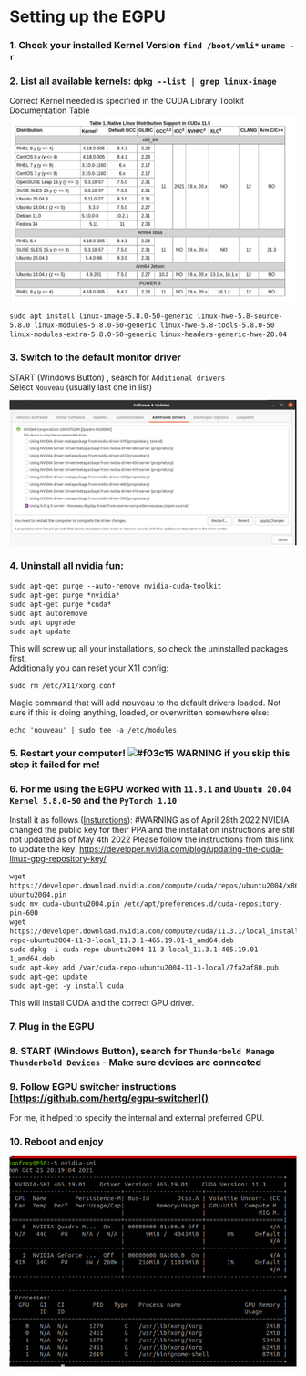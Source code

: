 # Setting up the EGPU

### 1. Check your installed Kernel Version ```find /boot/vmli*``` ```uname -r ```
### 2. List all available kernels: ```dpkg --list | grep linux-image```    
Correct Kernel needed is specified in the CUDA Library Toolkit Documentation Table   
   ![](docs/cuda_kernel.png)  

```
sudo apt install linux-image-5.8.0-50-generic linux-hwe-5.8-source-5.8.0 linux-modules-5.8.0-50-generic linux-hwe-5.8-tools-5.8.0-50 linux-modules-extra-5.8.0-50-generic linux-headers-generic-hwe-20.04
```   
### 3. Switch to the default monitor driver 
START (Windows Button) , search for  `Additional drivers`  
Select `Nouveau` (usually last one in list)  
   
   ![](docs/display_driver.png)   

### 4. Uninstall all nvidia fun:
```
sudo apt-get purge --auto-remove nvidia-cuda-toolkit
sudo apt-get purge *nvidia*
sudo apt-get purge *cuda*
sudo apt autoremove
sudo apt upgrade
sudo apt update
```
This will screw up all your installations, so check the uninstalled packages first.   
Additionally you can reset your X11 config:  
```
sudo rm /etc/X11/xorg.conf
```
Magic command that will add nouveau to the default drivers loaded. Not sure if this is doing anything, loaded, or overwritten somewhere else:     
```
echo 'nouveau' | sudo tee -a /etc/modules
```

### 5. Restart your computer! ![#f03c15](https://via.placeholder.com/15/f03c15/000000?text=+) WARNING if you skip this step it failed for me!

### 6. For me using the EGPU worked with `11.3.1` and `Ubuntu 20.04` `Kernel 5.8.0-50` and the `PyTorch 1.10`
Install it as follows ([Insturctions](https://developer.nvidia.com/cuda-11-3-1-download-archive?target_os=Linux&target_arch=x86_64&Distribution=Ubuntu&target_version=20.04&target_type=deb_local)):
#WARNING as of April 28th 2022 NVIDIA changed the public key for their PPA and the installation instructions are still not updated as of May 4th 2022
Please follow the instructions from this link to update the key:
https://developer.nvidia.com/blog/updating-the-cuda-linux-gpg-repository-key/

```
wget https://developer.download.nvidia.com/compute/cuda/repos/ubuntu2004/x86_64/cuda-ubuntu2004.pin
sudo mv cuda-ubuntu2004.pin /etc/apt/preferences.d/cuda-repository-pin-600
wget https://developer.download.nvidia.com/compute/cuda/11.3.1/local_installers/cuda-repo-ubuntu2004-11-3-local_11.3.1-465.19.01-1_amd64.deb
sudo dpkg -i cuda-repo-ubuntu2004-11-3-local_11.3.1-465.19.01-1_amd64.deb
sudo apt-key add /var/cuda-repo-ubuntu2004-11-3-local/7fa2af80.pub
sudo apt-get update
sudo apt-get -y install cuda 
```
   This will install CUDA and the correct GPU driver.  
   
### 7. Plug in the EGPU
### 8. START (Windows Button), search for `Thunderbold Manage Thunderbold Devices` - Make sure devices are connected
### 9. Follow EGPU switcher instructions [https://github.com/hertg/egpu-switcher]()  
   For me, it helped to specify the internal and external preferred GPU. 
### 10. Reboot and enjoy  

  ![](docs/final_result.png)
